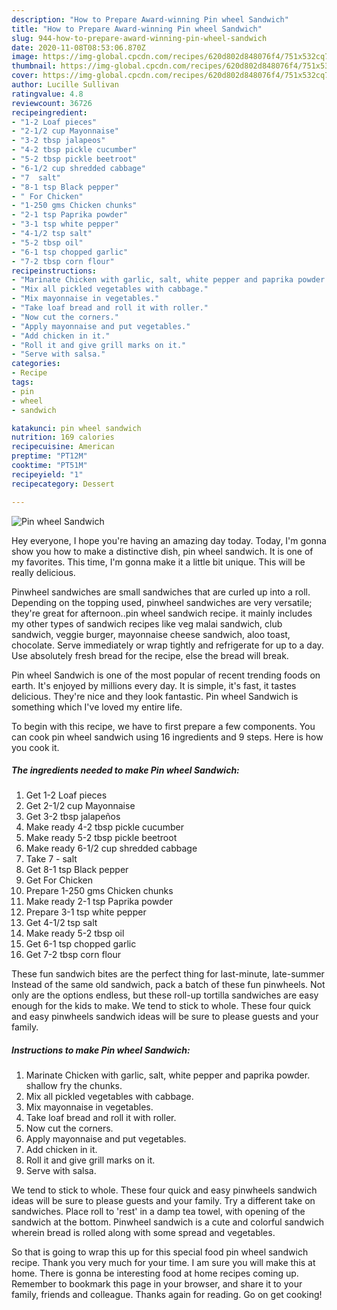 ```yaml
---
description: "How to Prepare Award-winning Pin wheel Sandwich"
title: "How to Prepare Award-winning Pin wheel Sandwich"
slug: 944-how-to-prepare-award-winning-pin-wheel-sandwich
date: 2020-11-08T08:53:06.870Z
image: https://img-global.cpcdn.com/recipes/620d802d848076f4/751x532cq70/pin-wheel-sandwich-recipe-main-photo.jpg
thumbnail: https://img-global.cpcdn.com/recipes/620d802d848076f4/751x532cq70/pin-wheel-sandwich-recipe-main-photo.jpg
cover: https://img-global.cpcdn.com/recipes/620d802d848076f4/751x532cq70/pin-wheel-sandwich-recipe-main-photo.jpg
author: Lucille Sullivan
ratingvalue: 4.8
reviewcount: 36726
recipeingredient:
- "1-2 Loaf pieces"
- "2-1/2 cup Mayonnaise"
- "3-2 tbsp jalapeos"
- "4-2 tbsp pickle cucumber"
- "5-2 tbsp pickle beetroot"
- "6-1/2 cup shredded cabbage"
- "7  salt"
- "8-1 tsp Black pepper"
- " For Chicken"
- "1-250 gms Chicken chunks"
- "2-1 tsp Paprika powder"
- "3-1 tsp white pepper"
- "4-1/2 tsp salt"
- "5-2 tbsp oil"
- "6-1 tsp chopped garlic"
- "7-2 tbsp corn flour"
recipeinstructions:
- "Marinate Chicken with garlic, salt, white pepper and paprika powder. shallow fry the chunks."
- "Mix all pickled vegetables with cabbage."
- "Mix mayonnaise in vegetables."
- "Take loaf bread and roll it with roller."
- "Now cut the corners."
- "Apply mayonnaise and put vegetables."
- "Add chicken in it."
- "Roll it and give grill marks on it."
- "Serve with salsa."
categories:
- Recipe
tags:
- pin
- wheel
- sandwich

katakunci: pin wheel sandwich 
nutrition: 169 calories
recipecuisine: American
preptime: "PT12M"
cooktime: "PT51M"
recipeyield: "1"
recipecategory: Dessert

---
```



![Pin wheel Sandwich](https://img-global.cpcdn.com/recipes/620d802d848076f4/751x532cq70/pin-wheel-sandwich-recipe-main-photo.jpg)

Hey everyone, I hope you're having an amazing day today. Today, I'm gonna show you how to make a distinctive dish, pin wheel sandwich. It is one of my favorites. This time, I'm gonna make it a little bit unique. This will be really delicious.

Pinwheel sandwiches are small sandwiches that are curled up into a roll. Depending on the topping used, pinwheel sandwiches are very versatile; they&#39;re great for afternoon..pin wheel sandwich recipe. it mainly includes my other types of sandwich recipes like veg malai sandwich, club sandwich, veggie burger, mayonnaise cheese sandwich, aloo toast, chocolate. Serve immediately or wrap tightly and refrigerate for up to a day. Use absolutely fresh bread for the recipe, else the bread will break.

Pin wheel Sandwich is one of the most popular of recent trending foods on earth. It's enjoyed by millions every day. It is simple, it's fast, it tastes delicious. They're nice and they look fantastic. Pin wheel Sandwich is something which I've loved my entire life.


To begin with this recipe, we have to first prepare a few components. You can cook pin wheel sandwich using 16 ingredients and 9 steps. Here is how you cook it.

<!--inarticleads1-->

##### The ingredients needed to make Pin wheel Sandwich:

1. Get 1-2 Loaf pieces
1. Get 2-1/2 cup Mayonnaise
1. Get 3-2 tbsp jalapeños
1. Make ready 4-2 tbsp pickle cucumber
1. Make ready 5-2 tbsp pickle beetroot
1. Make ready 6-1/2 cup shredded cabbage
1. Take 7 - salt
1. Get 8-1 tsp Black pepper
1. Get  For Chicken
1. Prepare 1-250 gms Chicken chunks
1. Make ready 2-1 tsp Paprika powder
1. Prepare 3-1 tsp white pepper
1. Get 4-1/2 tsp salt
1. Make ready 5-2 tbsp oil
1. Get 6-1 tsp chopped garlic
1. Get 7-2 tbsp corn flour


These fun sandwich bites are the perfect thing for last-minute, late-summer Instead of the same old sandwich, pack a batch of these fun pinwheels. Not only are the options endless, but these roll-up tortilla sandwiches are easy enough for the kids to make. We tend to stick to whole. These four quick and easy pinwheels sandwich ideas will be sure to please guests and your family. 

<!--inarticleads2-->

##### Instructions to make Pin wheel Sandwich:

1. Marinate Chicken with garlic, salt, white pepper and paprika powder. shallow fry the chunks.
1. Mix all pickled vegetables with cabbage.
1. Mix mayonnaise in vegetables.
1. Take loaf bread and roll it with roller.
1. Now cut the corners.
1. Apply mayonnaise and put vegetables.
1. Add chicken in it.
1. Roll it and give grill marks on it.
1. Serve with salsa.


We tend to stick to whole. These four quick and easy pinwheels sandwich ideas will be sure to please guests and your family. Try a different take on sandwiches. Place roll to &#39;rest&#39; in a damp tea towel, with opening of the sandwich at the bottom. Pinwheel sandwich is a cute and colorful sandwich wherein bread is rolled along with some spread and vegetables. 

So that is going to wrap this up for this special food pin wheel sandwich recipe. Thank you very much for your time. I am sure you will make this at home. There is gonna be interesting food at home recipes coming up. Remember to bookmark this page in your browser, and share it to your family, friends and colleague. Thanks again for reading. Go on get cooking!
